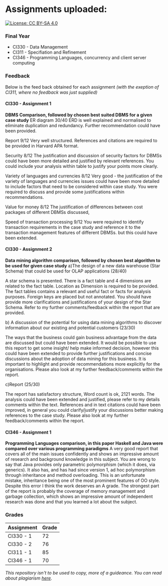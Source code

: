 # Assignments uploaded:

[![License: CC BY-SA 4.0](https://licensebuttons.net/l/by-sa/4.0/80x15.png)](https://creativecommons.org/licenses/by-sa/4.0/)

### Final Year
- CI330 - Data Management
- CI311 - Specifiation and Refinement
- CI346 - Programming Languages, concurrency and client server computing

### Feedback
Below is the feed back obtained for each assignment _(with the exeption of CI311, where no feedback was just supplied)_

#### CI330 - Assignment 1
**DBMS Comparison, followed by chosen best suited DBMS for a given case study**
ER diagram
30/40
ERD is well explained and normalised to eliminate duplication and redundancy. Further recommendation could have been provided. 

Report
9/12
Very well structured. References and citations are required to be provided in Harvard APA format. 

Security
8/12
The justification and discussion of security factors for DBMSs could have been more detailed and justified by relevant references. You could include your analysis within table to justify your points more clearly. 

Variety of languages and currencies
8/12
Very good - the justification of the variety of languages and currencies issues could have been more detailed to include factors that need to be considered within case study. You were required to discuss and provide some justifications within recommendations. 

Value for money
8/12
The justification of differences between cost packages of different DBMSs discussed,

Speed of transaction processing
9/12
You were required to identify transaction requirements in the case study and reference it to the transaction management features of different DBMSs. but this could have been extended.

#### CI330 - Assignment 2
**Data mining algorithm comparison, followed by chosen best algorithm to be used for given case study**
a)The design of a new data warehouse (Star Schema) that could be used for OLAP applications (28/40)

A star schema is presented. There is a fact table and 4 dimensions are related to the fact table. Location as Dimension is required to be provided. The fact tables contains a relevant and useful fact or facts for analysis purposes. Foreign keys are placed but not annotated. You should have provide more clarifications and justifications of your design of the Star Schema. Refer to my further comments/feedback within the report that are provided. 

b) A discussion of the potential for using data mining algorithms to discover information about our existing and potential customers (23/30)

The ways that the business could gain business advantage from the data are discussed but could have been extended. It would be possible to use this report to get some insight/ help make informed decision, however this could have been extended to provide further justifications and concise discussions about the adoption of data mining for this business. It is important to highlight and provide recommendations more explicitly for the organisations. Please also look at my further feedback/comments within the report. 

c)Report (25/30)

The report has satisfactory structure, Word count is ok, 2121 words. The analysis could have been extended and justified, please refer to my details comments within the text. References and in text citations could have been improved, in general you could clarify/justify your discussions better making references to the case study. Please also look at my further feedback/comments within the report.

#### CI346 - Assignment 1
**Programming Languages comparison, in this paper Haskell and Java were compared over various programming paradigms**
A very good report that covers all of the main issues confidently and shows an impressive amount of research and background knowledge in this subject. You are wrong to say that Java provides only parametric polymorphism (which it does, via generics). It also has, and has had since version 1, ad hoc polymorphism through inheritance and method overloading. This is an unfortunate mistake, inheritance being one of the most prominent features of OO style. Despite this error I think the work deserves an A grade. The strongest part of the report is probably the coverage of memory management and garbage collection, which shows an impressive amount of independent research was done and that you learned a lot about the subject.

### Grades
| Assignment | Grade |
|------------|-------|
| CI330 - 1  | 72    |
| CI330 - 2  | 76    |
| CI311 - 1  | 85    |
| CI346 - 1  | 70    |

_This repository isn't to be used to copy, more of a guideance. You can read about plagiarism [here](http://www.plagiarism.org/article/what-is-plagiarism)._
